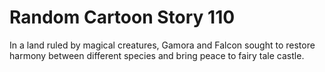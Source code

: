 # Random Cartoon Story 110

In a land ruled by magical creatures, Gamora and Falcon sought to restore harmony between different species and bring peace to fairy tale castle.
